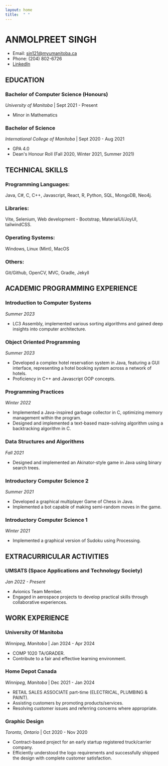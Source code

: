 ```yaml
---
layout: home
title:  " " 
---
```

# ANMOLPREET SINGH
- Email: sin121@myumanitoba.ca
- Phone: (204) 802-6726 
- [LinkedIn](https://www.linkedin.com/in/anmolp-singh/)

## EDUCATION
### Bachelor of Computer Science (Honours)
*University of Manitoba* | Sept 2021 - Present
- Minor in Mathematics

### Bachelor of Science
*International College of Manitoba* | Sept 2020 - Aug 2021
- GPA 4.0
- Dean's Honour Roll (Fall 2020, Winter 2021, Summer 2021)

## TECHNICAL SKILLS
### Programming Languages:
Java, C#, C, C++, Javascript, React, R, Python, SQL, MongoDB, Neo4j. 
### Libraries:
Vite, Selenium, Web development - Bootstrap, MaterialUI/JoyUI, tailwindCSS.
### Operating Systems:
Windows, Linux (Mint), MacOS
### Others:
Git/Github, OpenCV, MVC, Gradle, Jekyll

## ACADEMIC PROGRAMMING EXPERIENCE
### Introduction to Computer Systems
*Summer 2023*
- LC3 Assembly, implemented various sorting algorithms and gained deep insights into computer architecture.

### Object Oriented Programming
*Summer 2023*
- Developed a complex hotel reservation system in Java, featuring a GUI interface, representing a hotel booking system across a network of hotels.
- Proficiency in C++ and Javascript OOP concepts.

### Programming Practices
*Winter 2022*
- Implemented a Java-inspired garbage collector in C, optimizing memory management within the program.
- Designed and implemented a text-based maze-solving algorithm using a backtracking algorithm in C.

### Data Structures and Algorithms
*Fall 2021*
- Designed and implemented an Akinator-style game in Java using binary search trees.

### Introductory Computer Science 2
*Summer 2021*
- Developed a graphical multiplayer Game of Chess in Java.
- Implemented a bot capable of making semi-random moves in the game.

### Introductory Computer Science 1
*Winter 2021*
- Implemented a graphical version of Sudoku using Processing.

## EXTRACURRICULAR ACTIVITIES
### UMSATS (Space Applications and Technology Society)
*Jan 2022 - Present*
- Avionics Team Member.
- Engaged in aerospace projects to develop practical skills through collaborative experiences.

## WORK EXPERIENCE
### University Of Manitoba
*Winnipeg, Manitoba* | Jan 2024 - Apr 2024
- COMP 1020 TA/GRADER.
- Contribute to a fair and effective learning environment.

### Home Depot Canada
*Winnipeg, Manitoba* | Dec 2021 - Jan 2024
- RETAIL SALES ASSOCIATE part-time (ELECTRICAL, PLUMBING & PAINT).
- Assisting customers by promoting products/services.
- Resolving customer issues and referring concerns where appropriate.

### Graphic Design
*Toronto, Ontario* | Oct 2020 - Nov 2020
- Contract-based project for an early startup registered truck/carrier company.
- Efficiently understood the logo requirements and successfully shipped the design with complete customer satisfaction.
